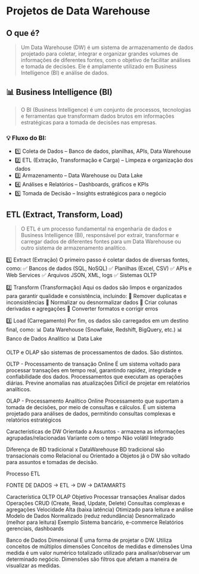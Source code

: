 # Projetos de Data Warehouse

## O que é? 
> Um Data Warehouse (DW) é um sistema de armazenamento de dados projetado para coletar, integrar e organizar grandes volumes de informações de diferentes fontes, com o objetivo de facilitar análises e tomada de decisões. Ele é amplamente utilizado em Business Intelligence (BI) e análise de dados.

## 📊 Business Intelligence (BI)
> O BI (Business Intelligence) é um conjunto de processos, tecnologias e ferramentas que transformam dados brutos em informações estratégicas para a tomada de decisões nas empresas.

### 💡 Fluxo do BI:
- 1️⃣ Coleta de Dados – Banco de dados, planilhas, APIs, Data Warehouse
- 2️⃣ ETL (Extração, Transformação e Carga) – Limpeza e organização dos dados
- 3️⃣ Armazenamento – Data Warehouse ou Data Lake
- 4️⃣ Análises e Relatórios – Dashboards, gráficos e KPIs
- 5️⃣ Tomada de Decisão – Insights estratégicos para o negócio


## ETL (Extract, Transform, Load)
> O ETL é um processo fundamental na engenharia de dados e Business Intelligence (BI), responsável por extrair, transformar e carregar dados de diferentes fontes para um Data Warehouse ou outro sistema de armazenamento analítico.


1️⃣ Extract (Extração)
O primeiro passo é coletar dados de diversas fontes, como:
✅ Bancos de dados (SQL, NoSQL)
✅ Planilhas (Excel, CSV)
✅ APIs e Web Services
✅ Arquivos JSON, XML, logs
✅ Sistemas OLTP

2️⃣ Transform (Transformação)
Aqui os dados são limpos e organizados para garantir qualidade e consistência, incluindo:
🔄 Remover duplicatas e inconsistências
🔄 Normalizar ou desnormalizar dados
🔄 Criar colunas derivadas e agregações
🔄 Converter formatos e corrigir erros

3️⃣ Load (Carregamento)
Por fim, os dados são carregados em um destino final, como:
📊 Data Warehouse (Snowflake, Redshift, BigQuery, etc.)
📊 Banco de Dados Analítico
📊 Data Lake

OLTP e OLAP são sistemas de processamentos de dados. São distintos.

OLTP - Processamento de transação Online 
É um sistema voltado para processar transações em tempo real, garantindo rapidez, integridade e confiabilidade dos dados.
Processamentos que executam as operações diárias.
Previne anomalias nas atualizações 
Difícil de projetar em relatórios analíticos.

OLAP - Processamento Analítico Online
Processamento que suportam a tomada de decisões, por meio de consultas e cálculos.
É um sistema projetado para análises de dados, permitindo consultas complexas e relatórios estratégicos

Características de DW
Orientado a Assuntos - armazena as informações agrupadas/relacionadas
Variante com o tempo
Não volátil
Integrado


Diferença de BD tradicional x DataWarehouse
BD tradicional são transacionais como Relacional ou Orientado a Objetos já o DW são voltado para assuntos e tomadas de decisão.

Processo ETL

FONTE DE DADOS -> ETL -> DW -> DATAMARTS

Característica	OLTP	OLAP
Objetivo	Processar transações	Analisar dados
Operações	CRUD (Create, Read, Update, Delete)	Consultas complexas e agregações
Velocidade	Alta (baixa latência)	Otimizado para leitura e análise
Modelo de Dados	Normalizado (reduz redundância)	Desnormalizado (melhor para leitura)
Exemplo	Sistema bancário, e-commerce	Relatórios gerenciais, dashboards

Banco de Dados Dimensional 
É uma forma de projetar o DW.
Utiliza conceitos de múltiplos dimensões
Conceitos de medidas e dimensões
Uma medida é um valor numérico totalizado utilizado para analisar/observar um determinado negócio.
Dimensões são filtros que afetam a maneira de visualizar as medidas.



